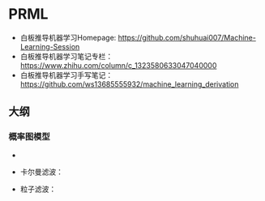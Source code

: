 # PRML

+ 白板推导机器学习Homepage: https://github.com/shuhuai007/Machine-Learning-Session
+ 白板推导机器学习笔记专栏：https://www.zhihu.com/column/c_1323580633047040000
+ 白板推导机器学习手写笔记：https://github.com/ws13685555932/machine_learning_derivation

## 大纲

### 概率图模型
+ 
+ 卡尔曼滤波：

+ 粒子滤波：